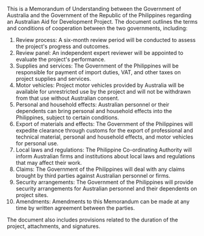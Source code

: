 This is a Memorandum of Understanding between the Government of Australia and the Government of the Republic of the Philippines regarding an Australian Aid for Development Project. The document outlines the terms and conditions of cooperation between the two governments, including:

1. Review process: A six-month review period will be conducted to assess the project's progress and outcomes.
2. Review panel: An independent expert reviewer will be appointed to evaluate the project's performance.
3. Supplies and services: The Government of the Philippines will be responsible for payment of import duties, VAT, and other taxes on project supplies and services.
4. Motor vehicles: Project motor vehicles provided by Australia will be available for unrestricted use by the project and will not be withdrawn from that use without Australian consent.
5. Personal and household effects: Australian personnel or their dependents can bring personal and household effects into the Philippines, subject to certain conditions.
6. Export of materials and effects: The Government of the Philippines will expedite clearance through customs for the export of professional and technical material, personal and household effects, and motor vehicles for personal use.
7. Local laws and regulations: The Philippine Co-ordinating Authority will inform Australian firms and institutions about local laws and regulations that may affect their work.
8. Claims: The Government of the Philippines will deal with any claims brought by third parties against Australian personnel or firms.
9. Security arrangements: The Government of the Philippines will provide security arrangements for Australian personnel and their dependents on project sites.
10. Amendments: Amendments to this Memorandum can be made at any time by written agreement between the parties.

The document also includes provisions related to the duration of the project, attachments, and signatures.